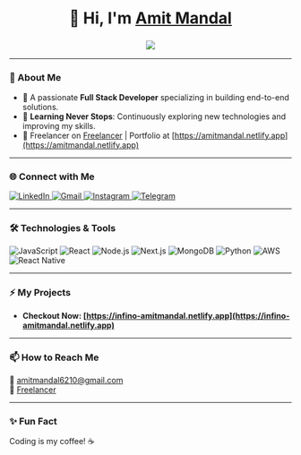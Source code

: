 <h1 align="center">👋 Hi, I'm <a href="#" target="_blank">Amit Mandal</a></h1>
<h3 align="center">
  <img src="https://readme-typing-svg.herokuapp.com?color=0357F7&lines=Full+Stack+Developer+%F0%9F%92%AA;Always+Learning+%F0%9F%94%A5;Building+Amazing+Things+%F0%9F%9A%80" />
</h3>

---

### 🌟 About Me
- 🚀 A passionate **Full Stack Developer** specializing in building end-to-end solutions.
- 🌱 **Learning Never Stops**: Continuously exploring new technologies and improving my skills.
- 💼 Freelancer on [Freelancer](https://www.freelancer.com/u/fullstackcoderx?sb=t) | Portfolio at [https://amitmandal.netlify.app](https://amitmandal.netlify.app)

---

### 🌐 Connect with Me
<div align="left">
  <a href="https://www.linkedin.com/in/amit-mandal-80802926b/" target="blank">
    <img alt="LinkedIn" src="https://img.shields.io/badge/LinkedIn-0A66C2?style=for-the-badge&logo=linkedin&logoColor=white" />
  </a>
  <a href="mailto:amitmandal6210@gmail.com">
    <img alt="Gmail" src="https://img.shields.io/badge/Gmail-EA4335?style=for-the-badge&logo=gmail&logoColor=white" />
  </a>
  <a href="#">
    <img alt="Instagram" src="https://img.shields.io/badge/Instagram-E4405F?style=for-the-badge&logo=instagram&logoColor=white" />
  </a>
  <a href="#">
    <img alt="Telegram" src="https://img.shields.io/badge/Telegram-2CA5E0?style=for-the-badge&logo=telegram&logoColor=white" />
  </a>
</div>

---

### 🛠️ Technologies & Tools
![JavaScript](https://img.shields.io/badge/-JavaScript-F7DF1E?style=flat-square&logo=javascript&logoColor=black)
![React](https://img.shields.io/badge/-React-61DAFB?style=flat-square&logo=react&logoColor=black)
![Node.js](https://img.shields.io/badge/-Node.js-339933?style=flat-square&logo=node.js&logoColor=white)
![Next.js](https://img.shields.io/badge/-Next.js-000000?style=flat-square&logo=next.js&logoColor=white)
![MongoDB](https://img.shields.io/badge/-MongoDB-47A248?style=flat-square&logo=mongodb&logoColor=white)
![Python](https://img.shields.io/badge/-Python-3776AB?style=flat-square&logo=python&logoColor=white)
![AWS](https://img.shields.io/badge/-AWS-232F3E?style=flat-square&logo=amazon-aws&logoColor=white)
![React Native](https://img.shields.io/badge/-React%20Native-61DAFB?style=flat-square&logo=react&logoColor=black)

---

### ⚡ My Projects
- **Checkout Now:  [https://infino-amitmandal.netlify.app](https://infino-amitmandal.netlify.app)**

---

### 📫 How to Reach Me
📧 [amitmandal6210@gmail.com](mailto:amitmandal6210@gmail.com)  
💼 [Freelancer](https://www.freelancer.com/u/fullstackcoderx?sb=t)  

---

### ✨ Fun Fact
Coding is my coffee! ☕  
